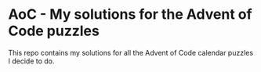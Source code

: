# AoC - My solutions for the Advent of Code puzzles

This repo contains my solutions for all the Advent of Code calendar puzzles I decide to do.
